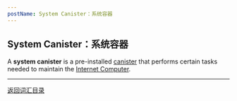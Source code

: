 ```yaml
---
postName: System Canister：系统容器
---
```

## System Canister：系统容器

A **system canister** is a pre-installed [canister](../C/canisters) that performs certain tasks needed to maintain the [Internet Computer](../I/ic).

---
[返回词汇目录](../glossary)